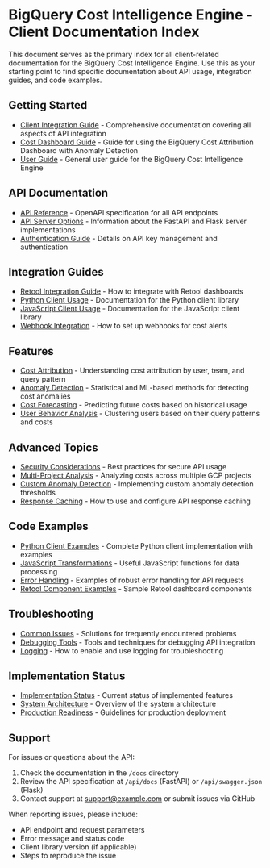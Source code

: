 # BigQuery Cost Intelligence Engine - Client Documentation Index

This document serves as the primary index for all client-related documentation for the BigQuery Cost Intelligence Engine. Use this as your starting point to find specific documentation about API usage, integration guides, and code examples.

## Getting Started

- [Client Integration Guide](client_integration_guide.md) - Comprehensive documentation covering all aspects of API integration
- [Cost Dashboard Guide](cost_dashboard_guide.md) - Guide for using the BigQuery Cost Attribution Dashboard with Anomaly Detection
- [User Guide](user_guide.md) - General user guide for the BigQuery Cost Intelligence Engine

## API Documentation

- [API Reference](../api/api_specification.yaml) - OpenAPI specification for all API endpoints
- [API Server Options](client_integration_guide.md#api-server-options) - Information about the FastAPI and Flask server implementations
- [Authentication Guide](client_integration_guide.md#authentication) - Details on API key management and authentication

## Integration Guides

- [Retool Integration Guide](client_integration_guide.md#retool-integration) - How to integrate with Retool dashboards
- [Python Client Usage](client_integration_guide.md#python-client) - Documentation for the Python client library
- [JavaScript Client Usage](client_integration_guide.md#javascript-client) - Documentation for the JavaScript client library
- [Webhook Integration](client_integration_guide.md#webhook-integration) - How to set up webhooks for cost alerts

## Features

- [Cost Attribution](cost_dashboard_guide.md#overview) - Understanding cost attribution by user, team, and query pattern
- [Anomaly Detection](client_integration_guide.md#cost-anomalies) - Statistical and ML-based methods for detecting cost anomalies
- [Cost Forecasting](client_integration_guide.md#cost-forecast) - Predicting future costs based on historical usage
- [User Behavior Analysis](client_integration_guide.md#user-clusters) - Clustering users based on their query patterns and costs

## Advanced Topics

- [Security Considerations](client_integration_guide.md#security-considerations) - Best practices for secure API usage
- [Multi-Project Analysis](client_integration_guide.md#multi-project-analysis) - Analyzing costs across multiple GCP projects
- [Custom Anomaly Detection](client_integration_guide.md#custom-anomaly-detection) - Implementing custom anomaly detection thresholds
- [Response Caching](client_integration_guide.md#response-caching) - How to use and configure API response caching

## Code Examples

- [Python Client Examples](../examples/cost_dashboard_client.py) - Complete Python client implementation with examples
- [JavaScript Transformations](client_integration_guide.md#javascript-transformations) - Useful JavaScript functions for data processing
- [Error Handling](client_integration_guide.md#handling-errors) - Examples of robust error handling for API requests
- [Retool Component Examples](client_integration_guide.md#example-dashboard-components) - Sample Retool dashboard components

## Troubleshooting

- [Common Issues](client_integration_guide.md#common-issues) - Solutions for frequently encountered problems
- [Debugging Tools](client_integration_guide.md#debugging-tools) - Tools and techniques for debugging API integration
- [Logging](client_integration_guide.md#logging) - How to enable and use logging for troubleshooting

## Implementation Status

- [Implementation Status](IMPLEMENTATION_STATUS.md) - Current status of implemented features
- [System Architecture](../architecture/system_architecture.md) - Overview of the system architecture
- [Production Readiness](../operations/production_readiness.md) - Guidelines for production deployment

## Support

For issues or questions about the API:

1. Check the documentation in the `/docs` directory
2. Review the API specification at `/api/docs` (FastAPI) or `/api/swagger.json` (Flask)
3. Contact support at support@example.com or submit issues via GitHub

When reporting issues, please include:

- API endpoint and request parameters
- Error message and status code
- Client library version (if applicable)
- Steps to reproduce the issue